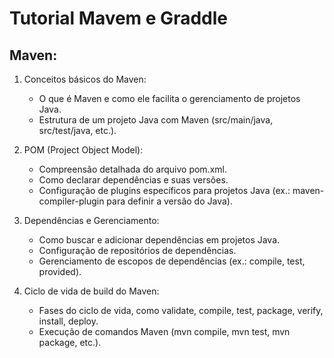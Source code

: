 # Tutorial Mavem e Graddle

## Maven: 
1. Conceitos básicos do Maven:
   - O que é Maven e como ele facilita o gerenciamento de projetos Java.
   - Estrutura de um projeto Java com Maven (src/main/java, src/test/java, etc.).
  
2. POM (Project Object Model):
   - Compreensão detalhada do arquivo pom.xml.
   - Como declarar dependências e suas versões.
   - Configuração de plugins específicos para projetos Java (ex.: maven-compiler-plugin para definir a versão do Java).
  
3. Dependências e Gerenciamento:
   - Como buscar e adicionar dependências em projetos Java.
   - Configuração de repositórios de dependências.
   - Gerenciamento de escopos de dependências (ex.: compile, test, provided).

4. Ciclo de vida de build do Maven:
   - Fases do ciclo de vida, como validate, compile, test, package, verify, install, deploy.
   - Execução de comandos Maven (mvn compile, mvn test, mvn package, etc.). 
